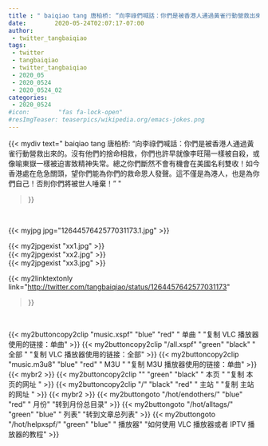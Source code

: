 ```yaml
---
title : " baiqiao tang 唐柏桥: “向李祿們喊話：你們是被香港人通過黃雀行動營救出來的。沒有他們的捨命相救，你們也許早就像李旺陽一樣被自殺，或像喻東嶽一樣被迫害致精神失常。總之你們斷然不會有機會在美國名利雙收！如今香港處在危急關頭，望你們能為你們的救命恩人發聲。這不僅是為港人，也是為你們自己！否則你們將被世人唾棄！”  "
date:        2020-05-24T02:07:17-07:00
author:
 - twitter_tangbaiqiao
tags:
 - twitter
 - tangbaiqiao
 - twitter_tangbaiqiao
 - 2020_05
 - 2020_0524
 - 2020_0524_02
categories:
 - 2020_0524
#icon:        "fas fa-lock-open"
#resImgTeaser: teaserpics/wikipedia.org/emacs-jokes.png
---
```


{{< mydiv text=" baiqiao tang 唐柏桥: “向李祿們喊話：你們是被香港人通過黃雀行動營救出來的。沒有他們的捨命相救，你們也許早就像李旺陽一樣被自殺，或像喻東嶽一樣被迫害致精神失常。總之你們斷然不會有機會在美國名利雙收！如今香港處在危急關頭，望你們能為你們的救命恩人發聲。這不僅是為港人，也是為你們自己！否則你們將被世人唾棄！”  "
>}}
<br>


 {{< myjpg jpg="1264457642577031173.1.jpg" >}}<br> 

{{< my2jpgexist "xx1.jpg" >}}<br>
{{< my2jpgexist "xx2.jpg" >}}<br>
{{< my2jpgexist "xx3.jpg" >}}<br>


{{< my2linktextonly link="http://twitter.com/tangbaiqiao/status/1264457642577031173"
>}}


<br>

{{< my2buttoncopy2clip "music.xspf"        "blue"   "red"    " 单曲 "  "复制 VLC 播放器使用的链接：单曲" >}} {{< my2buttoncopy2clip "/all.xspf"         "green"  "black"  " 全部 "  "复制 VLC 播放器使用的链接：全部" >}} {{< my2buttoncopy2clip "music.m3u8"        "blue"   "red"    " M3U  "    "复制 M3U 播放器使用的链接：单曲" >}} {{< mybr2 >}} {{< my2buttoncopy2clip ""                  "green"  "black"  " 本页 "    "复制 本页的网址 " >}} {{< my2buttoncopy2clip "/"                 "black"  "red"    " 主站 "    "复制 主站的网址 " >}} {{< mybr2 >}} {{< my2buttongoto      "/hot/endothers/"   "blue"   "red"    " 月份"   "转到月份总目录" >}} {{< my2buttongoto      "/hot/alltags/"     "green"  "blue"   " 列表"   "转到文章总列表" >}} {{< my2buttongoto      "/hot/helpxspf/"    "green"  "blue"   " 播放器" "如何使用 VLC 播放器或者 IPTV 播放器的教程" >}} 
